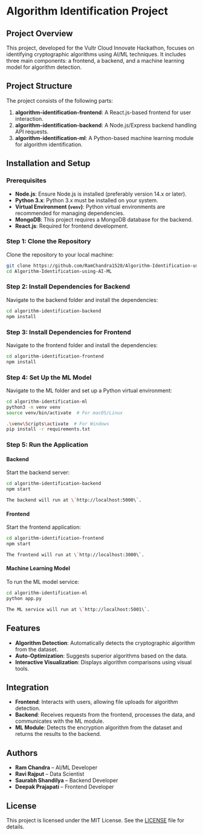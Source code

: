 
# Algorithm Identification Project

## Project Overview

This project, developed for the Vultr Cloud Innovate Hackathon, focuses on identifying cryptographic algorithms using AI/ML techniques. It includes three main components: a frontend, a backend, and a machine learning model for algorithm detection.

## Project Structure

The project consists of the following parts:
1. **algorithm-identification-frontend**: A React.js-based frontend for user interaction.
2. **algorithm-identification-backend**: A Node.js/Express backend handling API requests.
3. **algorithm-identification-ml**: A Python-based machine learning module for algorithm identification.

## Installation and Setup

### Prerequisites
- **Node.js**: Ensure Node.js is installed (preferably version 14.x or later).
- **Python 3.x**: Python 3.x must be installed on your system.
- **Virtual Environment (`venv`)**: Python virtual environments are recommended for managing dependencies.
- **MongoDB**: This project requires a MongoDB database for the backend.
- **React.js**: Required for frontend development.

### Step 1: Clone the Repository
Clone the repository to your local machine:
```bash
git clone https://github.com/RamChandra1528/Algorithm-Identification-using-AI-ML.git
cd Algorithm-Identification-using-AI-ML
```

### Step 2: Install Dependencies for Backend
Navigate to the backend folder and install the dependencies:
```bash
cd algorithm-identification-backend
npm install
```

### Step 3: Install Dependencies for Frontend
Navigate to the frontend folder and install the dependencies:
```bash
cd algorithm-identification-frontend
npm install
```

### Step 4: Set Up the ML Model
Navigate to the ML folder and set up a Python virtual environment:
```bash
cd algorithm-identification-ml
python3 -m venv venv
source venv/bin/activate  # For macOS/Linux
```
```bash
.\venv\Scripts\activate  # For Windows
pip install -r requirements.txt
```

### Step 5: Run the Application

#### Backend
Start the backend server:
```bash
cd algorithm-identification-backend
npm start
```
```bash
The backend will run at \`http://localhost:5000\`.
```
#### Frontend
Start the frontend application:
```bash
cd algorithm-identification-frontend
npm start
```
```bash
The frontend will run at \`http://localhost:3000\`.
```
#### Machine Learning Model
To run the ML model service:
```bash
cd algorithm-identification-ml
python app.py
```
```bash
The ML service will run at \`http://localhost:5001\`.
```
## Features
- **Algorithm Detection**: Automatically detects the cryptographic algorithm from the dataset.
- **Auto-Optimization**: Suggests superior algorithms based on the data.
- **Interactive Visualization**: Displays algorithm comparisons using visual tools.

## Integration
- **Frontend**: Interacts with users, allowing file uploads for algorithm detection.
- **Backend**: Receives requests from the frontend, processes the data, and communicates with the ML module.
- **ML Module**: Detects the encryption algorithm from the dataset and returns the results to the backend.

## Authors
- **Ram Chandra** – AI/ML Developer
- **Ravi Rajput** – Data Scientist
- **Saurabh Shandilya** – Backend Developer
- **Deepak Prajapati** – Frontend Developer

## License
This project is licensed under the MIT License. See the [LICENSE](LICENSE) file for details.
